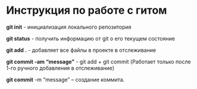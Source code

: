 





# Инструкция по работе с гитом

**git init**  - инициализация локального репозитория

**git status** - получить информацию от git о его текущем состояние

**git add .** - добавляет все файлы в проекте в отслеживание
	
**git commit -am “message”** - git add + git commit (Работает только после 1-го ручного добавления в отслеживание)

**git commit** -m “message” – создание коммита.